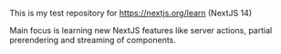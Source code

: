 This is my test repository for https://nextjs.org/learn (NextJS 14)

Main focus is learning new NextJS features like server actions, partial prerendering and streaming of components.
